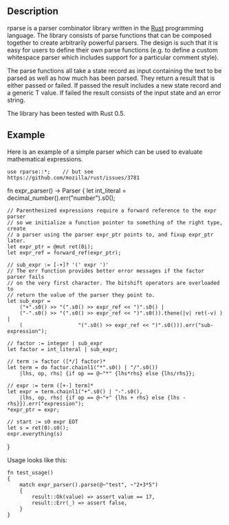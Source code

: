 ## Description
rparse is a parser combinator library written in the [Rust](http://www.rust-lang.org) programming
language. The library consists of parse functions that can be composed together to create arbitrarily 
powerful parsers. The design is such that it is easy for users to define their own parse functions (e.g. 
to define a custom whitespace parser which includes support for a particular comment style).

The parse functions all take a state record as input containing the text to be parsed as well as how much 
has been parsed. They return a result that is either passed or failed. If passed the result includes a new 
state record and a generic T value. If failed the result consists of the input state and an error string.

The library has been tested with Rust 0.5.

## Example
Here is an example of a simple parser which can be used to evaluate mathematical expressions.

    use rparse::*;    // but see https://github.com/mozilla/rust/issues/3781
    
fn expr_parser() -> Parser<int>
{
    let int_literal = decimal_number().err("number").s0();
    
    // Parenthesized expressions require a forward reference to the expr parser
    // so we initialize a function pointer to something of the right type, create
    // a parser using the parser expr_ptr points to, and fixup expr_ptr later.
    let expr_ptr = @mut ret(0i);
    let expr_ref = forward_ref(expr_ptr);
    
    // sub_expr := [-+]? '(' expr ')'
    // The err function provides better error messages if the factor parser fails
    // on the very first character. The bitshift operators are overloaded to
    // return the value of the parser they point to.
    let sub_expr =
        ("+".s0() >> "(".s0() >> expr_ref << ")".s0() |
        ("-".s0() >> "(".s0() >> expr_ref << ")".s0()).thene(|v| ret(-v) ) |
        (                  "(".s0() >> expr_ref << ")".s0())).err("sub-expression");
    
    // factor := integer | sub_expr
    let factor = int_literal | sub_expr;
    
    // term := factor ([*/] factor)*
    let term = do factor.chainl1("*".s0() | "/".s0())
        |lhs, op, rhs| {if op == @~"*" {lhs*rhs} else {lhs/rhs}};
    
    // expr := term ([+-] term)*
    let expr = term.chainl1("+".s0() | "-".s0(),
        |lhs, op, rhs| {if op == @~"+" {lhs + rhs} else {lhs - rhs}}).err("expression");
    *expr_ptr = expr;
    
    // start := s0 expr EOT
    let s = ret(0).s0();
    expr.everything(s)
}

Usage looks like this:

    fn test_usage()
    {
        match expr_parser().parse(@~"test", ~"2+3*5")
        {
            result::Ok(value) => assert value == 17,
            result::Err(_) => assert false,
        }
    }
